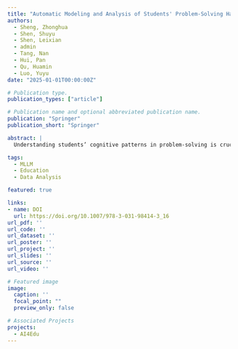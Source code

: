 ```yaml
---
title: "Automatic Modeling and Analysis of Students' Problem-Solving Handwriting Trajectories"
authors:
  - Sheng, Zhonghua
  - Shen, Shuyu
  - Shen, Leixian
  - admin
  - Tang, Nan
  - Hui, Pan
  - Qu, Huamin
  - Luo, Yuyu
date: "2025-01-01T00:00:00Z"

# Publication type.
publication_types: ["article"]

# Publication name and optional abbreviated publication name.
publication: "Springer"
publication_short: "Springer"

abstract: |
  Understanding students’ cognitive patterns in problem-solving is crucial for personalized education, yet traditional methods struggle to effectively capture and analyze these patterns. This paper presents CogChain, a novel method that synergistically combines digital pen technology with Multi-modal Large Language Models (MLLMs) to automatically construct students’ logic chains during examinations. We collected a comprehensive dataset of 87,679 handwriting trajectories in mathematics, physics, and chemistry from 25 real-world high school students. Based on the constructed logic chains of students, we conduct an in-depth analysis across three dimensions: solution, time, and course, revealing a set of findings about their problem-solving behaviors. (1) Solution Dimension: We identify four distinct solution trajectory patterns, showing that moderate-complexity approaches achieve the highest accuracy. (2) Time Dimension: We uncover three types of time-allocation patterns, showing that students who allocate more time to structured reasoning achieve higher accuracy, whereas those who prioritize writing speed tend to perform worse. (3) Course Dimension: Different subjects require distinct problem-solving and time management strategies, with mathematics benefiting from step-by-step derivation, physics from visual reasoning, and chemistry from quick solutions. These insights provide valuable guidance for developing personalized teaching strategies.

tags:
  - MLLM
  - Education
  - Data Analysis

featured: true

links:
- name: DOI
  url: https://doi.org/10.1007/978-3-031-98414-3_16
url_pdf: ''
url_code: ''
url_dataset: ''
url_poster: ''
url_project: ''
url_slides: ''
url_source: ''
url_video: ''

# Featured image
image:
  caption: ''
  focal_point: ""
  preview_only: false

# Associated Projects
projects:
  - AI4Edu
---
```

